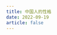 ```yaml
---
title: 中国人的性格
date: 2022-09-19
article: false
---
```


<PDF url="http://www.deadly-exception.icu:7779/pdf/%E7%A4%BE%E4%BC%9A%E5%AD%A6/%E4%B8%AD%E5%9B%BD%E4%BA%BA%E7%9A%84%E6%80%A7%E6%A0%BC.pdf" height="880px"/>
